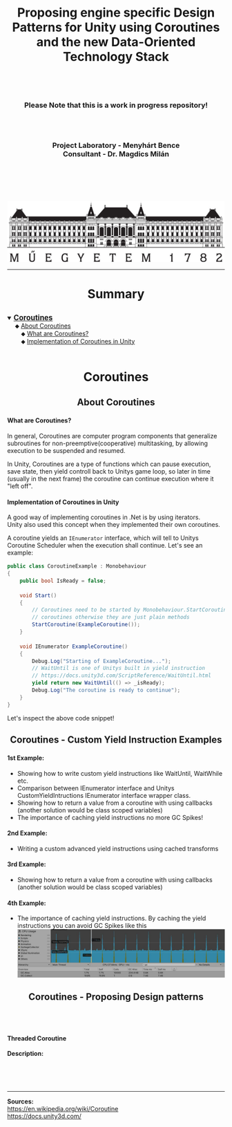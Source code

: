 # <p align="center">Proposing engine specific Design Patterns for Unity using Coroutines and the new Data-Oriented Technology Stack</p>

<br>
<br>

### <p align="center">Please Note that this is a work in progress repository!</p>

<br>
<br>

### <div align="center"><span>Project Laboratory - Menyhárt Bence<span><br><span>Consultant - Dr. Magdics Milán<span></div>

<br>
<br>
<br>
<br>

![BME logo](imgs/BME_logo.jpg?raw=true "BME logo")


---

# <p align="center">Summary</p>


<details open>
    <summary><a href="#what-are-coroutines"><big><b>Coroutines</b></big></a></summary>
    &emsp; ⬥ <a href="#about-coroutines">About Coroutines</a><br>
    &emsp;&emsp; ⬥ <a href="#what-are-coroutines">What are Coroutines?</a><br>
    &emsp;&emsp; ⬥ <a href="#implementation-of-coroutines-in-unity">Implementation of Coroutines in Unity</a>
</details>

<br>

# <p align="center">Coroutines</p>

## <p align="center">About Coroutines</p>

#### What are Coroutines?<br>
In general, Coroutines are computer program components that generalize subroutines for non-preemptive(cooperative) multitasking, by allowing execution to be suspended and resumed.<br>

In Unity, Coroutines are a type of functions which can pause execution, save state, then yield controll back to Unitys game loop, so later in time (usually in the next frame) the coroutine can continue execution where it "left off".<br>

#### Implementation of Coroutines in Unity<br>
A good way of implementing coroutines in .Net is by using iterators.<br>
Unity also used this concept when they implemented their own coroutines.<br>

A coroutine yields an `IEnumerator` interface, which will tell to Unitys Coroutine Scheduler when the execution shall continue.
Let's see an example:
````cs
public class CoroutineExample : Monobehaviour
{
    public bool IsReady = false;

    void Start()
    {
        // Coroutines need to be started by Monobehaviour.StartCoroutine() method in order to behave like
        // coroutines otherwise they are just plain methods
        StartCoroutine(ExampleCoroutine());
    }

    void IEnumerator ExampleCoroutine()
    {
        Debug.Log("Starting of ExampleCoroutine...");
        // WaitUntil is one of Unitys built in yield instruction
        // https://docs.unity3d.com/ScriptReference/WaitUntil.html
        yield return new WaitUntil(() => _isReady);
        Debug.Log("The coroutine is ready to continue");
    }
}
````
Let's inspect the above code snippet!<br>


## <p align="center">Coroutines - Custom Yield Instruction Examples</p>

#### 1st Example:
- Showing how to write custom yield instructions like WaitUntil, WaitWhile etc.<br>
- Comparison between IEnumerator interface and Unitys CustomYieldIntructions IEnumerator interface wrapper class.<br>
- Showing how to return a value from a coroutine with using callbacks (another solution would be class scoped variables)
- The importance of caching yield instructions no more GC Spikes!

#### 2nd Example:
- Writing a custom advanced yield instructions using cached transforms

#### 3rd Example:
- Showing how to return a value from a coroutine with using callbacks (another solution would be class scoped variables)

#### 4th Example:
- The importance of caching yield instructions. By caching the yield instructions you can avoid GC Spikes like this
![GC Spike](imgs/GC_spikes_from_uncached_yield_instructions.JPG?raw=true "GC Spike")


## <p align="center">Coroutines - Proposing Design patterns</p>
<br>
<br>

#### Threaded Coroutine

**Description:** 



<br>
<br>
<br>

---

**Sources:<br>**
https://en.wikipedia.org/wiki/Coroutine<br>
https://docs.unity3d.com/
